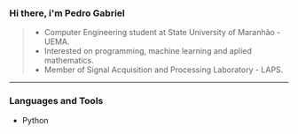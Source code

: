 ### Hi there, i'm Pedro Gabriel 
> - Computer Engineering student at State University of Maranhão - UEMA.
> - Interested on programming, machine learning and aplied mathematics.
> - Member of Signal Acquisition and Processing Laboratory - LAPS.
---
### Languages and Tools
- Python

